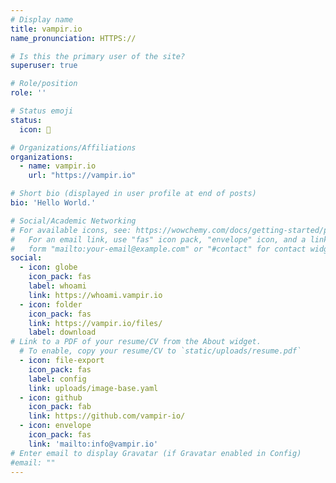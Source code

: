 ```yaml
---
# Display name
title: vampir.io
name_pronunciation: HTTPS://

# Is this the primary user of the site?
superuser: true

# Role/position
role: ''

# Status emoji
status:
  icon: 🧛

# Organizations/Affiliations
organizations:
  - name: vampir.io
    url: "https://vampir.io"

# Short bio (displayed in user profile at end of posts)
bio: 'Hello World.'

# Social/Academic Networking
# For available icons, see: https://wowchemy.com/docs/getting-started/page-builder/#icons
#   For an email link, use "fas" icon pack, "envelope" icon, and a link in the
#   form "mailto:your-email@example.com" or "#contact" for contact widget.
social:
  - icon: globe
    icon_pack: fas
    label: whoami
    link: https://whoami.vampir.io
  - icon: folder
    icon_pack: fas
    link: https://vampir.io/files/
    label: download
# Link to a PDF of your resume/CV from the About widget.
  # To enable, copy your resume/CV to `static/uploads/resume.pdf`
  - icon: file-export
    icon_pack: fas
    label: config
    link: uploads/image-base.yaml
  - icon: github
    icon_pack: fab
    link: https://github.com/vampir-io/
  - icon: envelope
    icon_pack: fas
    link: 'mailto:info@vampir.io'
# Enter email to display Gravatar (if Gravatar enabled in Config)
#email: ""
---
```

